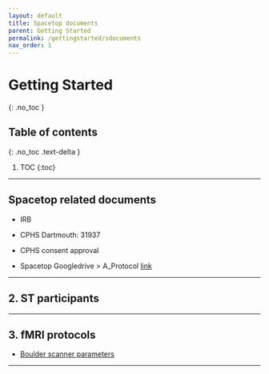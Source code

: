 ```yaml
---
layout: default
title: Spacetop documents
parent: Getting Started
permalink: /gettingstarted/sdocuments
nav_order: 1
---
```



# Getting Started
{: .no_toc }

## Table of contents
{: .no_toc .text-delta }

1. TOC
{:toc}

---

## Spacetop related documents
* IRB
* CPHS Dartmouth: 31937
* CPHS consent approval

* Spacetop Googledrive > A_Protocol [link](https://drive.google.com/drive/u/0/folders/1PkbvHpcVDCWOsBl8Ut30FWyzzIFEeVES) <br>

---

## 2. ST participants

---

## 3. fMRI protocols
* [Boulder scanner parameters](https://drive.google.com/open?id=12GMna6raj5alerQTRQwMcfspyaz7MYF3)

---
##
